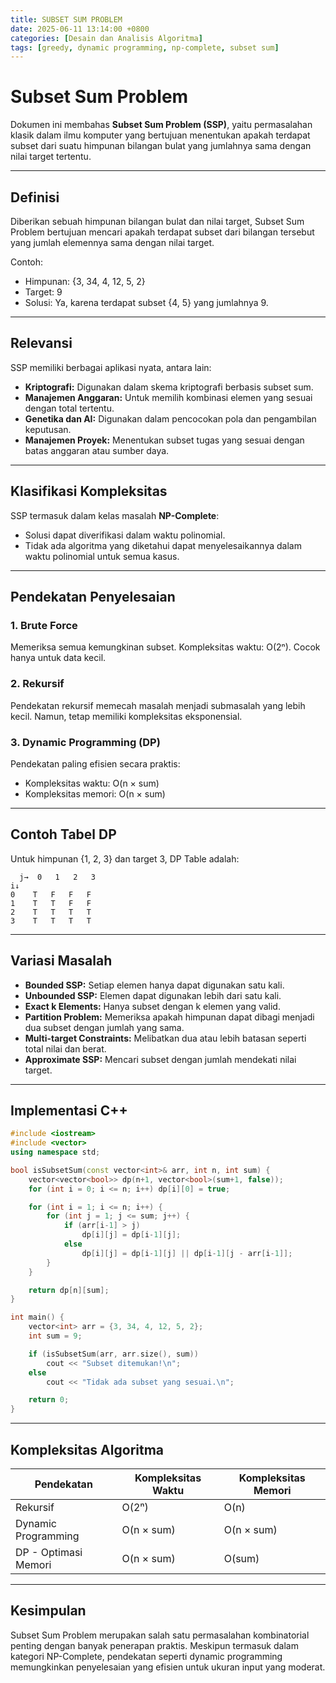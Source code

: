 ```yaml
---
title: SUBSET SUM PROBLEM
date: 2025-06-11 13:14:00 +0800
categories: [Desain dan Analisis Algoritma]
tags: [greedy, dynamic programming, np-complete, subset sum]
---
```


# Subset Sum Problem

Dokumen ini membahas **Subset Sum Problem (SSP)**, yaitu permasalahan klasik dalam ilmu komputer yang bertujuan menentukan apakah terdapat subset dari suatu himpunan bilangan bulat yang jumlahnya sama dengan nilai target tertentu.

---

## Definisi

Diberikan sebuah himpunan bilangan bulat dan nilai target, Subset Sum Problem bertujuan mencari apakah terdapat subset dari bilangan tersebut yang jumlah elemennya sama dengan nilai target.

Contoh:
- Himpunan: {3, 34, 4, 12, 5, 2}
- Target: 9
- Solusi: Ya, karena terdapat subset {4, 5} yang jumlahnya 9.

---

## Relevansi

SSP memiliki berbagai aplikasi nyata, antara lain:

- **Kriptografi:** Digunakan dalam skema kriptografi berbasis subset sum.
- **Manajemen Anggaran:** Untuk memilih kombinasi elemen yang sesuai dengan total tertentu.
- **Genetika dan AI:** Digunakan dalam pencocokan pola dan pengambilan keputusan.
- **Manajemen Proyek:** Menentukan subset tugas yang sesuai dengan batas anggaran atau sumber daya.

---

## Klasifikasi Kompleksitas

SSP termasuk dalam kelas masalah **NP-Complete**:
- Solusi dapat diverifikasi dalam waktu polinomial.
- Tidak ada algoritma yang diketahui dapat menyelesaikannya dalam waktu polinomial untuk semua kasus.

---

## Pendekatan Penyelesaian

### 1. Brute Force
Memeriksa semua kemungkinan subset. Kompleksitas waktu: O(2ⁿ). Cocok hanya untuk data kecil.

### 2. Rekursif
Pendekatan rekursif memecah masalah menjadi submasalah yang lebih kecil. Namun, tetap memiliki kompleksitas eksponensial.

### 3. Dynamic Programming (DP)
Pendekatan paling efisien secara praktis:
- Kompleksitas waktu: O(n × sum)
- Kompleksitas memori: O(n × sum)

---

## Contoh Tabel DP

Untuk himpunan {1, 2, 3} dan target 3, DP Table adalah:

```
  j→  0   1   2   3
i↓
0    T   F   F   F
1    T   T   F   F
2    T   T   T   T
3    T   T   T   T
```

---

## Variasi Masalah

- **Bounded SSP:** Setiap elemen hanya dapat digunakan satu kali.
- **Unbounded SSP:** Elemen dapat digunakan lebih dari satu kali.
- **Exact k Elements:** Hanya subset dengan k elemen yang valid.
- **Partition Problem:** Memeriksa apakah himpunan dapat dibagi menjadi dua subset dengan jumlah yang sama.
- **Multi-target Constraints:** Melibatkan dua atau lebih batasan seperti total nilai dan berat.
- **Approximate SSP:** Mencari subset dengan jumlah mendekati nilai target.

---

## Implementasi C++

```cpp
#include <iostream>
#include <vector>
using namespace std;

bool isSubsetSum(const vector<int>& arr, int n, int sum) {
    vector<vector<bool>> dp(n+1, vector<bool>(sum+1, false));
    for (int i = 0; i <= n; i++) dp[i][0] = true;

    for (int i = 1; i <= n; i++) {
        for (int j = 1; j <= sum; j++) {
            if (arr[i-1] > j)
                dp[i][j] = dp[i-1][j];
            else
                dp[i][j] = dp[i-1][j] || dp[i-1][j - arr[i-1]];
        }
    }

    return dp[n][sum];
}

int main() {
    vector<int> arr = {3, 34, 4, 12, 5, 2};
    int sum = 9;

    if (isSubsetSum(arr, arr.size(), sum))
        cout << "Subset ditemukan!\n";
    else
        cout << "Tidak ada subset yang sesuai.\n";

    return 0;
}
```

---

## Kompleksitas Algoritma

| Pendekatan            | Kompleksitas Waktu | Kompleksitas Memori |
|-----------------------|--------------------|----------------------|
| Rekursif              | O(2ⁿ)              | O(n)                 |
| Dynamic Programming   | O(n × sum)         | O(n × sum)           |
| DP - Optimasi Memori  | O(n × sum)         | O(sum)               |

---

## Kesimpulan

Subset Sum Problem merupakan salah satu permasalahan kombinatorial penting dengan banyak penerapan praktis. Meskipun termasuk dalam kategori NP-Complete, pendekatan seperti dynamic programming memungkinkan penyelesaian yang efisien untuk ukuran input yang moderat.

